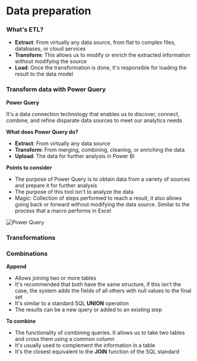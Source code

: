 # Data preparation

### What's ETL?

* **Extract**: From virtually any data source, from flat to complex files, databases, or cloud services
* **Transform**: This allows us to modify or enrich the extracted information without modifying the source
* **Load**: Once the transformation is done, it's responsible for loading the result to the data model

### Transform data with Power Query

**Power Query**

It's a data connection technology that enables us to discover, connect, combine, and refine disparate data sources to meet our analytics needs

**What does Power Query do?**

* **Extract**: From virtually any data source
* **Transform**: From merging, combining, cleaning, or enriching the data
* **Upload**: The data for further analysis in Power BI

**Points to consider**

* The purpose of Power Query is to obtain data from a variety of sources and prepare it for further analysis
* The purpose of this tool isn't to analyze the data
* Magic: Collection of steps performed to reach a result, it also allows going back or forward without modifying the data source. Similar to the process that a macro performs in Excel

![Power Query](https://i.imgur.com/zIjUUnw.jpg)

### Transformations

### Combinations

**Append**

* Allows joining two or more tables
* It's recommended that both have the same structure, if this isn't the case, the system adds the fields of all others with null values to the final set
* It's similar to a standard SQL **UNION** operation
* The results can be a new query or added to an existing step

**To combine**

* The functionality of combining queries. It allows us to take two tables and cross them using a common column
* It's usually used to complement the information in a table
* It's the closest equivalent to the **JOIN** function of the SQL standard
